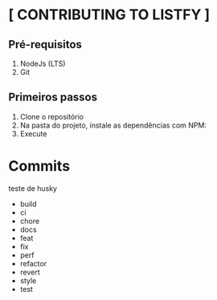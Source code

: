 # [ CONTRIBUTING TO LISTFY ]

## Pré-requisitos

1. NodeJs (LTS)
2. Git

## Primeiros passos
1. Clone o repositório
2. Na pasta do projeto, instale as dependências com NPM:
3. Execute 

# Commits
 teste de husky
- build
- ci
- chore
- docs
- feat
- fix
- perf
- refactor
- revert
- style
- test
